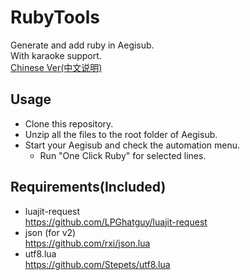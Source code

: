 # RubyTools
Generate and add ruby in Aegisub.   
With karaoke support.  
[Chinese Ver(中文说明)](README_zh_CN.md)
## Usage  
- Clone this repository.  
- Unzip all the files to the root folder of Aegisub.  
- Start your Aegisub and check the automation menu.  
  - Run "One Click Ruby" for selected lines.  
  
## Requirements(Included)    
 - luajit-request  
  https://github.com/LPGhatguy/luajit-request   
 - json (for v2)  
  https://github.com/rxi/json.lua
 - utf8.lua  
  https://github.com/Stepets/utf8.lua
